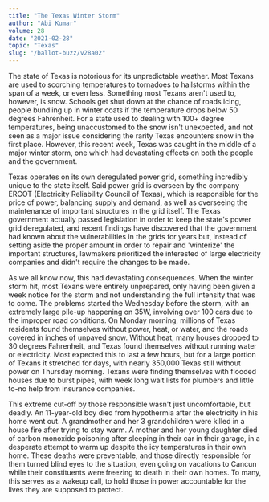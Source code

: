 ```yaml
---
title: "The Texas Winter Storm"
author: "Abi Kumar"
volume: 28
date: "2021-02-28"
topic: "Texas"
slug: "/ballot-buzz/v28a02"
---
```


The state of Texas is notorious for its unpredictable weather. Most Texans are used to scorching temperatures to tornadoes to hailstorms within the span of a week, or even less. Something most Texans aren't used to, however, is snow. Schools get shut down at the chance of roads icing, people bundling up in winter coats if the temperature drops below 50 degrees Fahrenheit. For a state used to dealing with 100+ degree temperatures, being unaccustomed to the snow isn't unexpected, and not seen as a major issue considering the rarity Texas encounters snow in the first place. However, this recent week, Texas was caught in the middle of a major winter storm, one which had devastating effects on both the people and the government.

Texas operates on its own deregulated power grid, something incredibly unique to the state itself. Said power grid is overseen by the company ERCOT (Electricity Reliability Council of Texas), which is responsible for the price of power, balancing supply and demand, as well as overseeing the maintenance of important structures in the grid itself. The Texas government actually passed legislation in order to keep the state's power grid deregulated, and recent findings have discovered that the government had known about the vulnerabilities in the grids for years but, instead of setting aside the proper amount in order to repair and 'winterize' the important structures, lawmakers prioritized the interested of large electricity companies and didn't require the changes to be made.

As we all know now, this had devastating consequences. When the winter storm hit, most Texans were entirely unprepared, only having been given a week notice for the storm and not understanding the full intensity that was to come. The problems started the Wednesday before the storm, with an extremely large pile-up happening on 35W, involving over 100 cars due to the improper road conditions. On Monday morning, millions of Texas residents found themselves without power, heat, or water, and the roads covered in inches of unpaved snow. Without heat, many houses dropped to 30 degrees Fahrenheit, and Texas found themselves without running water or electricity. Most expected this to last a few hours, but for a large portion of Texans it stretched for days, with nearly 350,000 Texas still without power on Thursday morning. Texans were finding themselves with flooded houses due to burst pipes, with week long wait lists for plumbers and little to-no help from insurance companies.

This extreme cut-off by those responsible wasn't just uncomfortable, but deadly. An 11-year-old boy died from hypothermia after the electricity in his home went out. A grandmother and her 3 grandchildren were killed in a house fire after trying to stay warm. A mother and her young daughter died of carbon monoxide poisoning after sleeping in their car in their garage, in a desperate attempt to warm up despite the icy temperatures in their own home. These deaths were preventable, and those directly responsible for them turned blind eyes to the situation, even going on vacations to Cancun while their constituents were freezing to death in their own homes. To many, this serves as a wakeup call, to hold those in power accountable for the lives they are supposed to protect.